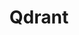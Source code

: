 ---
title: Qdrant
slug: qdrant
published: false
publishedDate: 2025-03-05
description: Qdrant (read it as 'quadrant') is a vector similarity search engine. It provides a production-ready service with a convenient API to store, search, and manage vectors with additional payload and extended filtering support.
image: /logo/qdrant.jpeg
---
